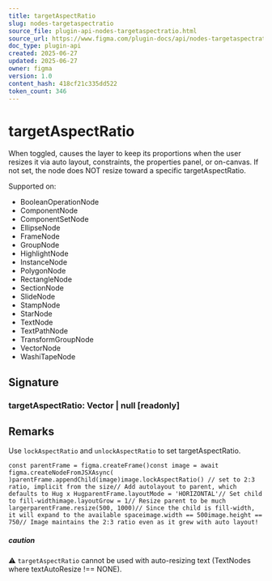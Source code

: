 ```yaml
---
title: targetAspectRatio
slug: nodes-targetaspectratio
source_file: plugin-api-nodes-targetaspectratio.html
source_url: https://www.figma.com/plugin-docs/api/nodes-targetaspectratio/
doc_type: plugin-api
created: 2025-06-27
updated: 2025-06-27
owner: figma
version: 1.0
content_hash: 418cf21c335dd522
token_count: 346
---
```

# targetAspectRatio

When toggled, causes the layer to keep its proportions when the user resizes it via auto layout, constraints, the properties panel, or on-canvas.
If not set, the node does NOT resize toward a specific targetAspectRatio.

 Supported on:

- BooleanOperationNode
- ComponentNode
- ComponentSetNode
- EllipseNode
- FrameNode
- GroupNode
- HighlightNode
- InstanceNode
- PolygonNode
- RectangleNode
- SectionNode
- SlideNode
- StampNode
- StarNode
- TextNode
- TextPathNode
- TransformGroupNode
- VectorNode
- WashiTapeNode

## Signature

### targetAspectRatio: Vector | null [readonly]

## Remarks

Use `lockAspectRatio` and `unlockAspectRatio` to set targetAspectRatio.

```
const parentFrame = figma.createFrame()const image = await figma.createNodeFromJSXAsync( )parentFrame.appendChild(image)image.lockAspectRatio() // set to 2:3 ratio, implicit from the size// Add autolayout to parent, which defaults to Hug x HugparentFrame.layoutMode = 'HORIZONTAL'// Set child to fill-widthimage.layoutGrow = 1// Resize parent to be much largerparentFrame.resize(500, 1000)// Since the child is fill-width, it will expand to the available spaceimage.width == 500image.height == 750// Image maintains the 2:3 ratio even as it grew with auto layout!
```

##### caution

⚠️ `targetAspectRatio` cannot be used with auto-resizing text (TextNodes where textAutoResize !== NONE).
